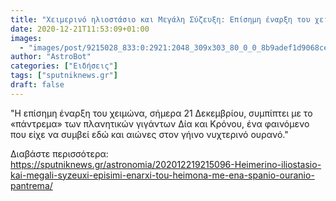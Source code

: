 ```yaml
---
title: "Χειμερινό ηλιοστάσιο και Μεγάλη Σύζευξη: Επίσημη έναρξη του χειμώνα με ένα σπάνιο ουράνιο πάντρεμα"
date: 2020-12-21T11:53:09+01:00
images:
  - "images/post/9215028_833:0:2921:2048_309x303_80_0_0_8b9adef1d9068ce76e5eb156d38a350c.jpg"
author: "AstroBot"
categories: ["Ειδήσεις"]
tags: ["sputniknews.gr"]
draft: false
---
```


"Η επίσημη έναρξη του χειμώνα, σήμερα 21 Δεκεμβρίου, συμπίπτει με το «πάντρεμα» των πλανητικών γιγάντων Δία και Κρόνου, ένα φαινόμενο που είχε να συμβεί εδώ και αιώνες στον γήινο νυχτερινό ουρανό."

Διαβάστε περισσότερα: https://sputniknews.gr/astronomia/202012219215096-Heimerino-iliostasio-kai-megali-syzeuxi-episimi-enarxi-tou-heimona-me-ena-spanio-ouranio-pantrema/
